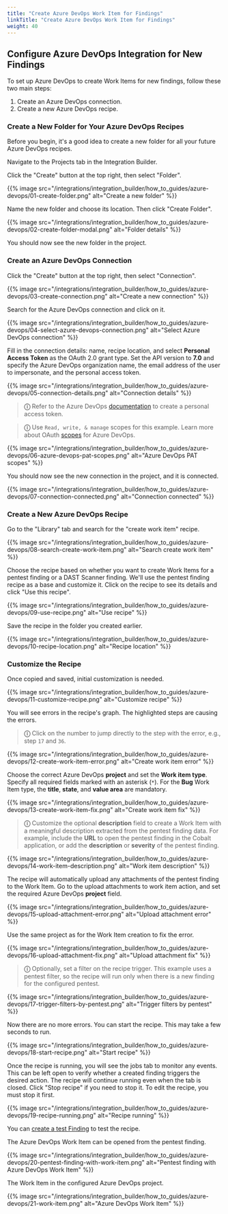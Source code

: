 ```yaml
---
title: "Create Azure DevOps Work Item for Findings"
linkTitle: "Create Azure DevOps Work Item for Findings"
weight: 40
---
```


## Configure Azure DevOps Integration for New Findings

To set up Azure DevOps to create Work Items for new findings, follow these two main steps:

1. Create an Azure DevOps connection.
2. Create a new Azure DevOps recipe.

### Create a New Folder for Your Azure DevOps Recipes

Before you begin, it's a good idea to create a new folder for all your future Azure DevOps recipes.

Navigate to the Projects tab in the Integration Builder.

Click the "Create" button at the top right, then select "Folder".

{{% image src="/integrations/integration_builder/how_to_guides/azure-devops/01-create-folder.png" alt="Create a new folder" %}}

Name the new folder and choose its location. Then click "Create Folder".

{{% image src="/integrations/integration_builder/how_to_guides/azure-devops/02-create-folder-modal.png" alt="Folder details" %}}

You should now see the new folder in the project.

### Create an Azure DevOps Connection

Click the "Create" button at the top right, then select "Connection".

{{% image src="/integrations/integration_builder/how_to_guides/azure-devops/03-create-connection.png" alt="Create a new connection" %}}

Search for the Azure DevOps connection and click on it.

{{% image src="/integrations/integration_builder/how_to_guides/azure-devops/04-select-azure-devops-connection.png" alt="Select Azure DevOps connection" %}}

Fill in the connection details: name, recipe location, and select **Personal Access Token** as the OAuth 2.0 grant type. Set the API version to **7.0** and specify the Azure DevOps organization name, the email address of the user to impersonate, and the personal access token.

{{% image src="/integrations/integration_builder/how_to_guides/azure-devops/05-connection-details.png" alt="Connection details" %}}

> **ⓘ** Refer to the Azure DevOps [documentation](https://learn.microsoft.com/en-us/azure/devops/organizations/accounts/use-personal-access-tokens-to-authenticate?view=azure-devops&tabs=Windows#create-a-pat) to create a personal access token.

> **ⓘ** Use `Read, write, & manage` scopes for this example. Learn more about OAuth [scopes](https://learn.microsoft.com/en-us/azure/devops/integrate/get-started/authentication/oauth?view=azure-devops#scopes) for Azure DevOps.

{{% image src="/integrations/integration_builder/how_to_guides/azure-devops/06-azure-devops-pat-scopes.png" alt="Azure DevOps PAT scopes" %}}

You should now see the new connection in the project, and it is connected.

{{% image src="/integrations/integration_builder/how_to_guides/azure-devops/07-connection-connected.png" alt="Connection connected" %}}

### Create a New Azure DevOps Recipe

Go to the "Library" tab and search for the "create work item" recipe.

{{% image src="/integrations/integration_builder/how_to_guides/azure-devops/08-search-create-work-item.png" alt="Search create work item" %}}

Choose the recipe based on whether you want to create Work Items for a pentest finding or a DAST Scanner finding. We'll use the pentest finding recipe as a base and customize it. Click on the recipe to see its details and click "Use this recipe".

{{% image src="/integrations/integration_builder/how_to_guides/azure-devops/09-use-recipe.png" alt="Use recipe" %}}

Save the recipe in the folder you created earlier.

{{% image src="/integrations/integration_builder/how_to_guides/azure-devops/10-recipe-location.png" alt="Recipe location" %}}

### Customize the Recipe

Once copied and saved, initial customization is needed.

{{% image src="/integrations/integration_builder/how_to_guides/azure-devops/11-customize-recipe.png" alt="Customize recipe" %}}

You will see errors in the recipe's graph. The highlighted steps are causing the errors.

> **ⓘ** Click on the number to jump directly to the step with the error, e.g., step `17` and `36`.

{{% image src="/integrations/integration_builder/how_to_guides/azure-devops/12-create-work-item-error.png" alt="Create work item error" %}}

Choose the correct Azure DevOps **project** and set the **Work item type**. Specify all required fields marked with an asterisk (`*`). For the **Bug** Work Item type, the **title**, **state**, and **value area** are mandatory.

{{% image src="/integrations/integration_builder/how_to_guides/azure-devops/13-create-work-item-fix.png" alt="Create work item fix" %}}

> **ⓘ** Customize the optional **description** field to create a Work Item with a meaningful description extracted from the pentest finding data. For example, include the **URL** to open the pentest finding in the Cobalt application, or add the **description** or **severity** of the pentest finding.

{{% image src="/integrations/integration_builder/how_to_guides/azure-devops/14-work-item-description.png" alt="Work item description" %}}

The recipe will automatically upload any attachments of the pentest finding to the Work Item. Go to the upload attachments to work item action, and set the required Azure DevOps **project** field.

{{% image src="/integrations/integration_builder/how_to_guides/azure-devops/15-upload-attachment-error.png" alt="Upload attachment error" %}}

Use the same project as for the Work Item creation to fix the error.

{{% image src="/integrations/integration_builder/how_to_guides/azure-devops/16-upload-attachment-fix.png" alt="Upload attachment fix" %}}

> **ⓘ** Optionally, set a filter on the recipe trigger. This example uses a pentest filter, so the recipe will run only when there is a new finding for the configured pentest.

{{% image src="/integrations/integration_builder/how_to_guides/azure-devops/17-trigger-filters-by-pentest.png" alt="Trigger filters by pentest" %}}

Now there are no more errors. You can start the recipe. This may take a few seconds to run.

{{% image src="/integrations/integration_builder/how_to_guides/azure-devops/18-start-recipe.png" alt="Start recipe" %}}

Once the recipe is running, you will see the jobs tab to monitor any events. This can be left open to verify whether a created finding triggers the desired action. The recipe will continue running even when the tab is closed. Click "Stop recipe" if you need to stop it. To edit the recipe, you must stop it first.

{{% image src="/integrations/integration_builder/how_to_guides/azure-devops/19-recipe-running.png" alt="Recipe running" %}}

You can [create a test Finding](/integrations/development/create-test-finding/) to test the recipe.

The Azure DevOps Work Item can be opened from the pentest finding.

{{% image src="/integrations/integration_builder/how_to_guides/azure-devops/20-pentest-finding-with-work-item.png" alt="Pentest finding with Azure DevOps Work Item" %}}

The Work Item in the configured Azure DevOps project.

{{% image src="/integrations/integration_builder/how_to_guides/azure-devops/21-work-item.png" alt="Azure DevOps Work Item" %}}
